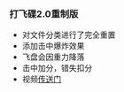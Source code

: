 
### 打飞碟2.0重制版
* 对文件分类进行了完全重置
* 添加击中爆炸效果
* 飞盘会因重力降落
* 击中加分，错失扣分
* 视频[传送门](https://www.bilibili.com/video/av22530734/)
